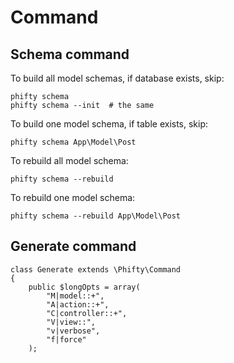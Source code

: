 

Command
=======


Schema command
--------------


To build all model schemas, if database exists, skip:

    phifty schema 
    phifty schema --init  # the same

To build one model schema, if table exists, skip:

    phifty schema App\Model\Post

To rebuild all model schema:

    phifty schema --rebuild 

To rebuild one model schema:

    phifty schema --rebuild App\Model\Post


Generate command
----------------


    class Generate extends \Phifty\Command
    {
        public $longOpts = array( 
            "M|model::+", 
            "A|action::+",
            "C|controller::+", 
            "V|view::",
            "v|verbose",
            "f|force"
        );

